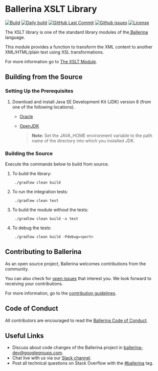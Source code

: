 Ballerina XSLT Library
===================

  [![Build](https://github.com/ballerina-platform/module-ballerina-xslt/workflows/Build%20master%20branch/badge.svg)](https://github.com/ballerina-platform/module-ballerina-xslt/actions?query=workflow%3ABuild)
  [![Daily build](https://github.com/ballerina-platform/module-ballerina-xslt/workflows/Daily%20build/badge.svg)](https://github.com/ballerina-platform/module-ballerina-xslt/actions?query=workflow%3A%22Daily+build%22)
  [![GitHub Last Commit](https://img.shields.io/github/last-commit/ballerina-platform/module-ballerina-xslt.svg)](https://github.com/ballerina-platform/module-ballerina-xslt/commits/master)
  [![Github issues](https://img.shields.io/github/issues/ballerina-platform/ballerina-standard-library/module/xslt.svg?label=Open%20Issues)](https://github.com/ballerina-platform/ballerina-standard-library/labels/module%2Fxslt)
  [![License](https://img.shields.io/badge/License-Apache%202.0-blue.svg)](https://opensource.org/licenses/Apache-2.0)

The XSLT library is one of the standard library modules of the<a target="_blank" href="https://ballerina.io/"> Ballerina</a> language.

This module provides a function to transform the XML content to another XML/HTML/plain text using XSL transformations.

For more information go to [The XSLT Module](https://ballerina.io/swan-lake/learn/api-docs/ballerina/xslt/).

## Building from the Source

### Setting Up the Prerequisites

1. Download and install Java SE Development Kit (JDK) version 8 (from one of the following locations).
   * [Oracle](https://www.oracle.com/java/technologies/javase/javase-jdk8-downloads.html)
   
   * [OpenJDK](http://openjdk.java.net/install/index.html)
   
        > **Note:** Set the JAVA_HOME environment variable to the path name of the directory into which you installed JDK.
     
### Building the Source

Execute the commands below to build from source.

1. To build the library:

        ./gradlew clean build

2. To run the integration tests:

        ./gradlew clean test

3. To build the module without the tests:

        ./gradlew clean build -x test

4. To debug the tests:

        ./gradlew clean build -Pdebug=<port>

## Contributing to Ballerina

As an open source project, Ballerina welcomes contributions from the community. 

You can also check for [open issues](https://github.com/ballerina-platform/ballerina-standard-library/labels/module%2Fxslt) that interest you. We look forward to receiving your contributions.

For more information, go to the [contribution guidelines](https://github.com/ballerina-platform/ballerina-lang/blob/master/CONTRIBUTING.md).

## Code of Conduct

All contributors are encouraged to read the [Ballerina Code of Conduct](https://ballerina.io/code-of-conduct).

## Useful Links

* Discuss about code changes of the Ballerina project in [ballerina-dev@googlegroups.com](mailto:ballerina-dev@googlegroups.com).
* Chat live with us via our [Slack channel](https://ballerina.io/community/slack/).
* Post all technical questions on Stack Overflow with the [#ballerina](https://stackoverflow.com/questions/tagged/ballerina) tag.